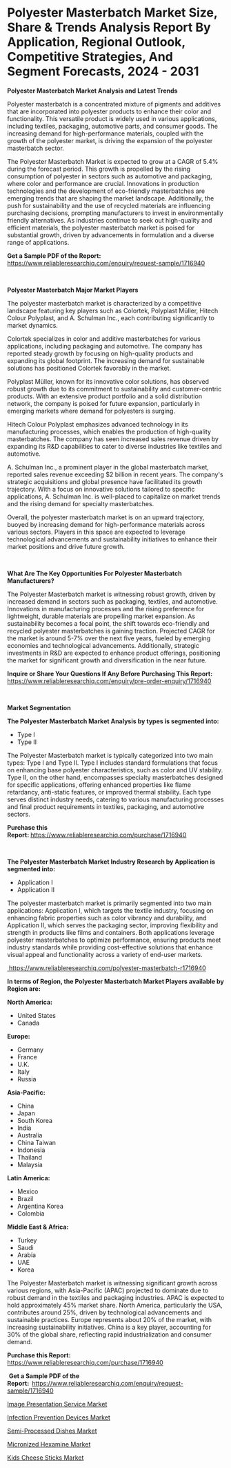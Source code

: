 <p><h1>Polyester Masterbatch Market Size, Share & Trends Analysis Report By Application, Regional Outlook, Competitive Strategies, And Segment Forecasts, 2024 - 2031</h1></p><p><strong>Polyester Masterbatch Market Analysis and Latest Trends</strong></p>
<p><p>Polyester masterbatch is a concentrated mixture of pigments and additives that are incorporated into polyester products to enhance their color and functionality. This versatile product is widely used in various applications, including textiles, packaging, automotive parts, and consumer goods. The increasing demand for high-performance materials, coupled with the growth of the polyester market, is driving the expansion of the polyester masterbatch sector.</p><p>The Polyester Masterbatch Market is expected to grow at a CAGR of 5.4% during the forecast period. This growth is propelled by the rising consumption of polyester in sectors such as automotive and packaging, where color and performance are crucial. Innovations in production technologies and the development of eco-friendly masterbatches are emerging trends that are shaping the market landscape. Additionally, the push for sustainability and the use of recycled materials are influencing purchasing decisions, prompting manufacturers to invest in environmentally friendly alternatives. As industries continue to seek out high-quality and efficient materials, the polyester masterbatch market is poised for substantial growth, driven by advancements in formulation and a diverse range of applications.</p></p>
<p><strong>Get a Sample PDF of the Report:&nbsp;</strong> <a href="https://www.reliableresearchiq.com/enquiry/request-sample/1716940?utm_campaign=1132&utm_medium=2&utm_source=Github&utm_content=ia&utm_term=10102024&utm_id=polyester-masterbatch">https://www.reliableresearchiq.com/enquiry/request-sample/1716940</a></p>
<p>&nbsp;</p>
<p><strong>Polyester Masterbatch Major Market Players</strong></p>
<p><p>The polyester masterbatch market is characterized by a competitive landscape featuring key players such as Colortek, Polyplast Müller, Hitech Colour Polyplast, and A. Schulman Inc., each contributing significantly to market dynamics.</p><p>Colortek specializes in color and additive masterbatches for various applications, including packaging and automotive. The company has reported steady growth by focusing on high-quality products and expanding its global footprint. The increasing demand for sustainable solutions has positioned Colortek favorably in the market.</p><p>Polyplast Müller, known for its innovative color solutions, has observed robust growth due to its commitment to sustainability and customer-centric products. With an extensive product portfolio and a solid distribution network, the company is poised for future expansion, particularly in emerging markets where demand for polyesters is surging.</p><p>Hitech Colour Polyplast emphasizes advanced technology in its manufacturing processes, which enables the production of high-quality masterbatches. The company has seen increased sales revenue driven by expanding its R&D capabilities to cater to diverse industries like textiles and automotive.</p><p>A. Schulman Inc., a prominent player in the global masterbatch market, reported sales revenue exceeding $2 billion in recent years. The company's strategic acquisitions and global presence have facilitated its growth trajectory. With a focus on innovative solutions tailored to specific applications, A. Schulman Inc. is well-placed to capitalize on market trends and the rising demand for specialty masterbatches.</p><p>Overall, the polyester masterbatch market is on an upward trajectory, buoyed by increasing demand for high-performance materials across various sectors. Players in this space are expected to leverage technological advancements and sustainability initiatives to enhance their market positions and drive future growth.</p></p>
<p>&nbsp;</p>
<p><strong>What Are The Key Opportunities For Polyester Masterbatch Manufacturers?</strong></p>
<p><p>The Polyester Masterbatch market is witnessing robust growth, driven by increased demand in sectors such as packaging, textiles, and automotive. Innovations in manufacturing processes and the rising preference for lightweight, durable materials are propelling market expansion. As sustainability becomes a focal point, the shift towards eco-friendly and recycled polyester masterbatches is gaining traction. Projected CAGR for the market is around 5-7% over the next five years, fueled by emerging economies and technological advancements. Additionally, strategic investments in R&D are expected to enhance product offerings, positioning the market for significant growth and diversification in the near future.</p></p>
<p><strong>Inquire or Share Your Questions If Any Before Purchasing This Report:</strong> <a href="https://www.reliableresearchiq.com/enquiry/pre-order-enquiry/1716940?utm_campaign=1132&utm_medium=2&utm_source=Github&utm_content=ia&utm_term=10102024&utm_id=polyester-masterbatch">https://www.reliableresearchiq.com/enquiry/pre-order-enquiry/1716940</a></p>
<p>&nbsp;</p>
<p><strong>Market Segmentation</strong></p>
<p><strong>The Polyester Masterbatch Market Analysis by types is segmented into:</strong></p>
<p><ul><li>Type I</li><li>Type II</li></ul></p>
<p><p>The Polyester Masterbatch market is typically categorized into two main types: Type I and Type II. Type I includes standard formulations that focus on enhancing base polyester characteristics, such as color and UV stability. Type II, on the other hand, encompasses specialty masterbatches designed for specific applications, offering enhanced properties like flame retardancy, anti-static features, or improved thermal stability. Each type serves distinct industry needs, catering to various manufacturing processes and final product requirements in textiles, packaging, and automotive sectors.</p></p>
<p><strong>Purchase this Report:&nbsp;</strong><a href="https://www.reliableresearchiq.com/purchase/1716940?utm_campaign=1132&utm_medium=2&utm_source=Github&utm_content=ia&utm_term=10102024&utm_id=polyester-masterbatch">https://www.reliableresearchiq.com/purchase/1716940</a></p>
<p>&nbsp;</p>
<p><strong>The Polyester Masterbatch Market Industry Research by Application is segmented into:</strong></p>
<p><ul><li>Application I</li><li>Application II</li></ul></p>
<p><p>The polyester masterbatch market is primarily segmented into two main applications: Application I, which targets the textile industry, focusing on enhancing fabric properties such as color vibrancy and durability, and Application II, which serves the packaging sector, improving flexibility and strength in products like films and containers. Both applications leverage polyester masterbatches to optimize performance, ensuring products meet industry standards while providing cost-effective solutions that enhance visual appeal and functionality across a variety of end-user markets.</p></p>
<p><a href="https://www.reliableresearchiq.com/polyester-masterbatch-r1716940?utm_campaign=1132&utm_medium=2&utm_source=Github&utm_content=ia&utm_term=10102024&utm_id=polyester-masterbatch">&nbsp;https://www.reliableresearchiq.com/polyester-masterbatch-r1716940</a></p>
<p><strong>In terms of Region, the Polyester Masterbatch Market Players available by Region are:</strong></p>
<p>
    <p> <strong> North America: </strong>
        <ul>
            <li>United States</li>
            <li>Canada</li>
        </ul>
        </p> 
    <p> <strong> Europe: </strong>
        <ul>
            <li>Germany</li>
            <li>France</li>
            <li>U.K.</li>
            <li>Italy</li>
            <li>Russia</li>
        </ul>
        </p> 
    <p> <strong> Asia-Pacific: </strong>
        <ul>
            <li>China</li>
            <li>Japan</li>
            <li>South Korea</li>
            <li>India</li>
            <li>Australia</li>
            <li>China Taiwan</li>
            <li>Indonesia</li>
            <li>Thailand</li>
            <li>Malaysia</li>
        </ul>
        </p> 
    <p> <strong> Latin America: </strong>
        <ul>
            <li>Mexico</li>
            <li>Brazil</li>
            <li>Argentina Korea</li>
            <li>Colombia</li>
        </ul>
        </p> 
    <p> <strong> Middle East & Africa: </strong>
        <ul>
            <li>Turkey</li>
            <li>Saudi</li>
            <li>Arabia</li>
            <li>UAE</li>
            <li>Korea</li>
        </ul>
    </p>
    </p>
<p><p>The Polyester Masterbatch market is witnessing significant growth across various regions, with Asia-Pacific (APAC) projected to dominate due to robust demand in the textiles and packaging industries. APAC is expected to hold approximately 45% market share. North America, particularly the USA, contributes around 25%, driven by technological advancements and sustainable practices. Europe represents about 20% of the market, with increasing sustainability initiatives. China is a key player, accounting for 30% of the global share, reflecting rapid industrialization and consumer demand.</p></p>
<p><strong>Purchase this Report: </strong><a href="https://www.reliableresearchiq.com/purchase/1716940?utm_campaign=1132&utm_medium=2&utm_source=Github&utm_content=ia&utm_term=10102024&utm_id=polyester-masterbatch">https://www.reliableresearchiq.com/purchase/1716940</a></p>
<p>&nbsp;<strong>Get a Sample PDF of the Report:&nbsp;&nbsp;</strong><a href="https://www.reliableresearchiq.com/enquiry/request-sample/1716940?utm_campaign=1132&utm_medium=2&utm_source=Github&utm_content=ia&utm_term=10102024&utm_id=polyester-masterbatch">https://www.reliableresearchiq.com/enquiry/request-sample/1716940</a></p>
<p><strong></strong></p>
<p><p><a href="https://github.com/karinema76/Market-Research-Report-List-1/blob/main/image-presentation-service-market.md?utm_campaign=1132&utm_medium=2&utm_source=Github&utm_content=ia&utm_term=10102024&utm_id=polyester-masterbatch">Image Presentation Service Market</a></p><p><a href="https://github.com/loftinirkaakcsu/Market-Research-Report-List-1/blob/main/infection-prevention-devices-market.md?utm_campaign=1132&utm_medium=2&utm_source=Github&utm_content=ia&utm_term=10102024&utm_id=polyester-masterbatch">Infection Prevention Devices Market</a></p><p><a href="https://issuu.com/reportprime-2/docs/semi-processed-dishes-market-size-2_6508241d1abd98?utm_campaign=1132&utm_medium=2&utm_source=Github&utm_content=ia&utm_term=10102024&utm_id=polyester-masterbatch">Semi-Processed Dishes Market</a></p><p><a href="https://www.linkedin.com/pulse/micronized-hexamine-market-growth-segmentation-regional-analysis-idpce?utm_campaign=1132&utm_medium=2&utm_source=Github&utm_content=ia&utm_term=10102024&utm_id=polyester-masterbatch">Micronized Hexamine Market</a></p><p><a href="https://issuu.com/reportprime-2/docs/kids-cheese-sticks-market-size-2030_159fcc84b47358?utm_campaign=1132&utm_medium=2&utm_source=Github&utm_content=ia&utm_term=10102024&utm_id=polyester-masterbatch">Kids Cheese Sticks Market</a></p></p>